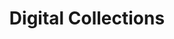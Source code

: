 ---
title: Digital Collections
layout: dashboard
permalink: /digital-collections.html
dashboard:
  container_id: digitalCollections
  data_sources:
    yearly: /kpidata/digital-collections.csv
  default_frequency: yearly
  show_frequency_toggle: false
  default_tab: chart
  show_table: true
  table_columns:
    - Total Collections
    - Total Items
    - Collections Added
    - Items Added
  charts:
    - type: line
      title: Total Collections 
      datasets:
        - row_index: 0
    - type: line
      title: Total Items 
      datasets:
        - row_index: 1
          color: green
    - type: bar
      title: Collections Added by Year
      datasets:
        - row_index: 2
    - type: bar
      title: Items Added by Year
      datasets:
        - row_index: 3
          color: green
---